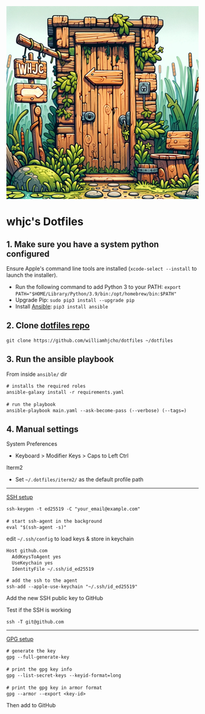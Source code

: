![logo](./files/logo.png "Logo")

# whjc's Dotfiles

## 1. Make sure you have a system python configured

Ensure Apple's command line tools are installed (`xcode-select --install` to launch the installer).

- Run the following command to add Python 3 to your PATH: `export PATH="$HOME/Library/Python/3.9/bin:/opt/homebrew/bin:$PATH"`
- Upgrade Pip: `sudo pip3 install --upgrade pip`
- Install [Ansible][ansible-install]: `pip3 install ansible`

## 2. Clone [dotfiles repo][dotfiles-repo]

```shell
git clone https://github.com/williamhjcho/dotfiles ~/dotfiles
```

## 3. Run the ansible playbook

From inside `ansible/` dir

```shell
# installs the required roles
ansible-galaxy install -r requirements.yaml

# run the playbook
ansible-playbook main.yaml --ask-become-pass (--verbose) (--tags=)
```

## 4. Manual settings

System Preferences

- Keyboard > Modifier Keys > Caps to Left Ctrl

Iterm2

- Set `~/.dotfiles/iterm2/` as the default profile path

---

[SSH setup][ssh-setup]

```shell
ssh-keygen -t ed25519 -C "your_email@example.com"

# start ssh-agent in the background
eval "$(ssh-agent -s)"
````

edit `~/.ssh/config` to load keys & store in keychain

```
Host github.com
  AddKeysToAgent yes
  UseKeychain yes
  IdentityFile ~/.ssh/id_ed25519
```

```shell
# add the ssh to the agent
ssh-add --apple-use-keychain "~/.ssh/id_ed25519"
```

Add the new SSH public key to GitHub

Test if the SSH is working

```shell
ssh -T git@github.com
```

---

[GPG setup][gpg-setup]

```shell
# generate the key
gpg --full-generate-key

# print the gpg key info
gpg --list-secret-keys --keyid-format=long

# print the gpg key in armor format
gpg --armor --export <key-id>
```

Then add to GitHub

[ansible-install]: https://docs.ansible.com/ansible/latest/installation_guide/intro_installation.html
[dotfiles-repo]: https://github.com/williamhjcho/dotfiles
[ssh-setup]: https://docs.github.com/en/authentication/connecting-to-github-with-ssh/generating-a-new-ssh-key-and-adding-it-to-the-ssh-agent
[gpg-setup]: https://docs.github.com/en/authentication/managing-commit-signature-verification/generating-a-new-gpg-key
